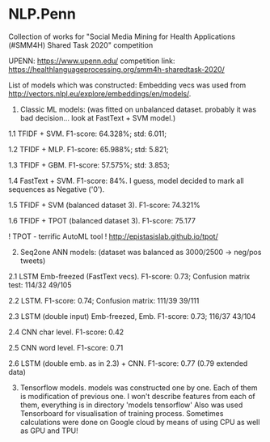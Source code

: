 # NLP.Penn
Collection of works for "Social Media Mining for Health Applications (#SMM4H) Shared Task 2020" competition

UPENN: https://www.upenn.edu/
competition link: https://healthlanguageprocessing.org/smm4h-sharedtask-2020/

List of models which was constructed:
Embedding vecs was used from http://vectors.nlpl.eu/explore/embeddings/en/models/.

1. Classic ML models: (was fitted on unbalanced dataset. probably it was bad decision... look at FastText + SVM model.)

  1.1 TFIDF + SVM. F1-score: 64.328%; std: 6.011;
  
  1.2 TFIDF + MLP. F1-score: 65.988%; std: 5.821;
  
  1.3 TFIDF + GBM. F1-score: 57.575%; std: 3.853;
  
  1.4 FastText + SVM. F1-score: 84%. I guess, model decided to mark all sequences as Negative ('0'). 
  
  1.5 TFIDF + SVM (balanced dataset 3). F1-score: 74.321%
  
  1.6 TFIDF + TPOT (balanced dataset 3). F1-score: 75.177
  
  ! TPOT - terrific AutoML tool ! http://epistasislab.github.io/tpot/
  
2. Seq2one ANN models: (dataset was balanced as 3000/2500 -> neg/pos tweets)

  2.1 LSTM Emb-freezed (FastText vecs). F1-score: 0.73; Confusion matrix test: 114/32 49/105
  
  2.2 LSTM. F1-score: 0.74; Confusion matrix: 111/39 39/111
  
  2.3 LSTM (double input) Emb-freezed, Emb. F1-score: 0.73; 116/37 43/104
  
  2.4 CNN char level. F1-score: 0.42
  
  2.5 CNN word level. F1-score: 0.71
  
  2.6 LSTM (double emb. as in 2.3) + CNN. F1-score: 0.77 (0.79 extended data)
  
3. Tensorflow models.
  models was constructed one by one. Each of them is modification of previous one.
  I won't describe features from each of them, everything is in directory 'models tensorflow'
  Also was used Tensorboard for visualisation of training process.
  Sometimes calculations were done on Google cloud by means of using CPU as well as GPU and TPU!
